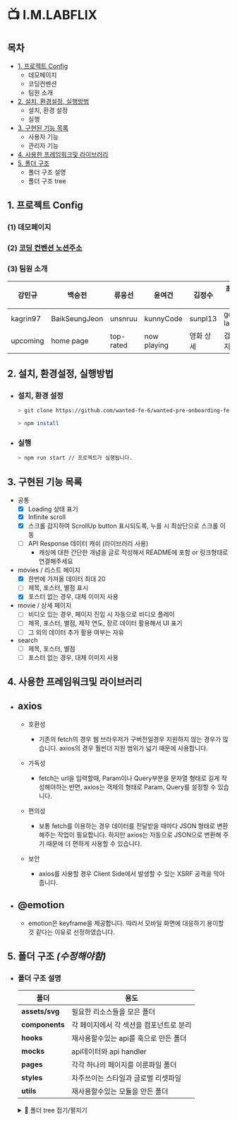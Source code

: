 # 📺 I.M.LABFLIX

## 목차

- [1. 프로젝트 Config](#1-프로젝트-config)
  - 데모페이지
  - 코딩컨벤션
  - 팀원 소개
- [2. 설치, 환경설정, 실행방법](#2-설치-환경설정-실행방법)
  - 설치, 환경 설정
  - 실행
- [3. 구현된 기능 목록](#3-구현된-기능-목록)
  - 사용자 기능
  - 관리자 기능
- [4. 사용한 프레임워크및 라이브러리](#4-사용한-프레임워크및-라이브러리)
- [5. 폴더 구조](#5-폴더-구조)
  - 폴더 구조 설명
  - 폴더 구조 tree

## 1. 프로젝트 Config

### (1) 데모페이지

### (2) [코딩 컨벤션 노션주소](https://instinctive-moustache-aba.notion.site/WPO-FE-6-1-Coding-Convention-6a0123a0196343ea88c8434a3c157812#d00f53fad5c545a4b1e2aba7f6c62f31)

### (3) 팀원 소개

| 강민규   | 백승전        | 류웅선    | 윤여건      | 김정수    | 최홍규(팀장)⭐️ |
| -------- | ------------- | --------- | ----------- | --------- | --------------- |
| kagrin97 | BaikSeungJeon | unsnruu   | kunnyCode   | sunpl13   | gomgun-lab      |
| upcoming | home page     | top-rated | now playing | 영화 상세 | 검색 페이지     |

## 2. 설치, 환경설정, 실행방법

- ### 설치, 환경 설정

  ```bash
  > git clone https://github.com/wanted-fe-6/wanted-pre-onboarding-fe-6-2-1.git

  > npm install
  ```

- ### 실행

  ```bash
  > npm run start // 프로젝트가 실행됩니다.
  ```

## 3. 구현된 기능 목록

- 공통
  - [x] Loading 상태 표기
  - [x] Infinite scroll
  - [x] 스크롤 감지하여 ScrollUp button 표시되도록, 누를 시 최상단으로 스크롤 이동
  - [ ] API Response 데이터 캐쉬 (라이브러리 사용)
    - 캐싱에 대한 간단한 개념을 글로 작성해서 README에 포함 or 링크형태로 연결해주세요
- movies / 리스트 페이지
  - [x] 한번에 가져올 데이터 최대 20
  - [ ] 제목, 포스터, 별점 표시
  - [x] 포스터 없는 경우, 대체 이미지 사용
- movie / 상세 페이지
  - [ ] 비디오 있는 경우, 페이지 진입 시 자동으로 비디오 플레이
  - [ ] 제목, 포스터, 별점, 제작 연도, 장르 데이터 활용해서 UI 표기
  - [ ] 그 외의 데이터 추가 활용 여부는 자유
- search
  - [ ] 제목, 포스터, 별점
  - [ ] 포스터 없는 경우, 대체 이미지 사용

## 4. 사용한 프레임워크및 라이브러리

- ## axios

  - 호환성

    - 기존의 fetch의 경우 웹 브라우저가 구버전일경우 지원하지 않는 경우가 많습니다.
      axios의 경우 훨씬더 지원 범위가 넓기 때문에 사용합니다.

  - 가독성

    - fetch는 url을 입력할때, Param이나 Query부분을 문자열 형태로 길게 작성해야하는 반면, axios는 객체의 형태로 Param, Query를 설정할 수 있습니다.

  - 편의성

    - 보통 fetch를 이용하는 경우 데이터를 전달받을 때마다 JSON 형태로 변환해주는 작업이 필요합니다. 하지만 axios는 자동으로 JSON으로 변환해 주기 때문에 더 편하게 사용할 수 있습니다.

  - 보안
    - axios를 사용할 경우 Client Side에서 발생할 수 있는 XSRF 공격을 막아줍니다.

- ## @emotion

  - emotion은 keyframe을 제공합니다. 따라서 모바일 화면에 대응하기 용이할 것 같다는 이유로 선정하였습니다.

## 5. 폴더 구조 _(수정해야함)_

- ### 폴더 구조 설명

  | 폴더           | 용도                                    |
  | -------------- | --------------------------------------- |
  | **assets/svg** | 필요한 리소스들을 모은 폴더             |
  | **components** | 각 페이지에서 각 섹션을 컴포넌트로 분리 |
  | **hooks**      | 재사용할수있는 api를 훅으로 만든 폴더   |
  | **mocks**      | api데이터와 api handler                 |
  | **pages**      | 각각 하나의 페이지를 이룬파일 폴더      |
  | **styles**     | 자주쓰이는 스타일과 글로벌 리셋파일     |
  | **utils**      | 재사용할수있는 모듈을 만든 폴더         |

  <details>
  <summary>🎄 폴더 tree 접기/펼치기</summary>
  <pre>

</pre>
</details>
